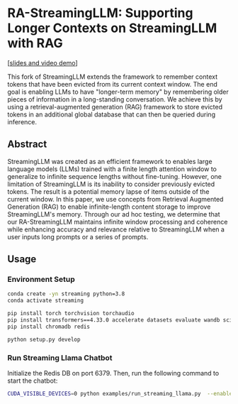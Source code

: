 # RA-StreamingLLM: Supporting Longer Contexts on StreamingLLM with RAG

[[slides and video demo](https://docs.google.com/presentation/d/11l45TtzJ13GgEdidc2O64d6VlWNC3LL_XJCuezFwIZ4/edit?usp=sharing)]

This fork of StreamingLLM extends the framework to remember context tokens that have been evicted from its current context window. The end goal is enabling LLMs to have "longer-term memory" by remembering older pieces of information in a long-standing conversation. We achieve this by using a retrieval-augmented generation (RAG) framework to store evicted tokens in an additional global database that can then be queried during inference.

## Abstract
StreamingLLM was created as an efficient framework to enables large language models (LLMs) trained with a finite length attention window to generalize to infinite sequence lengths without fine-tuning. However, one limitation of StreamingLLM is its inability to consider previously evicted tokens. The result is a potential memory lapse of items outside of the current window. In this paper, we use concepts from Retrieval Augmented Generation (RAG) to enable infinite-length content storage to improve StreamingLLM's memory. Through our ad hoc testing, we determine that our RA-StreamingLLM maintains infinite window processing and coherence while enhancing accuracy and relevance relative to StreamingLLM when a user inputs long prompts or a series of prompts. 

## Usage

### Environment Setup

```bash
conda create -yn streaming python=3.8
conda activate streaming

pip install torch torchvision torchaudio
pip install transformers==4.33.0 accelerate datasets evaluate wandb scikit-learn scipy sentencepiece
pip install chromadb redis

python setup.py develop
```

### Run Streaming Llama Chatbot

Initialize the Redis DB on port 6379. Then, run the following command to start the chatbot:

```bash
CUDA_VISIBLE_DEVICES=0 python examples/run_streaming_llama.py  --enable_streaming --use_retrieval
```
